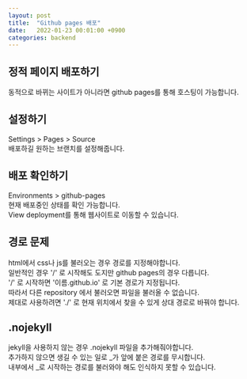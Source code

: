 ```yaml
---
layout: post
title:  "Github pages 배포"
date:   2022-01-23 00:01:00 +0900
categories: backend
---
```


## 정적 페이지 배포하기
동적으로 바뀌는 사이트가 아니라면 github pages를 통해 호스팅이 가능합니다.  

## 설정하기
Settings > Pages > Source  
배포하길 원하는 브랜치를 설정해줍니다.  

## 배포 확인하기
Environments > github-pages  
현재 배포중인 상태를 확인 가능합니다.  
View deployment를 통해 웹사이트로 이동할 수 있습니다.  

## 경로 문제
html에서 css나 js를 불러오는 경우 경로를 지정해야합니다.  
일반적인 경우 '/' 로 시작해도 도지만 github pages의 경우 다릅니다.  
'/' 로 시작하면 '이름.github.io' 로 기본 경로가 지정됩니다.  
따라서 다른 repository 에서 불러오면 파일을 불러올 수 없습니다.  
제대로 사용하려면 './' 로 현재 위치에서 찾을 수 있게 상대 경로로 바꿔야 합니다.  

## .nojekyll
jekyll을 사용하지 않는 경우 .nojekyll 파일을 추가해줘야합니다.  
추가하지 않으면 생길 수 있는 일로 _가 앞에 붙은 경로를 무시합니다.  
내부에서 _로 시작하는 경로를 불러와야 해도 인식하지 못할 수 있습니다.